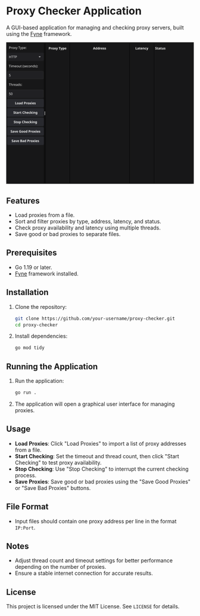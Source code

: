 # Proxy Checker Application

A GUI-based application for managing and checking proxy servers, built using the [Fyne](https://fyne.io/) framework.

![Proxy Checker Screenshot](/assets/proxychecker.png)

## Features
- Load proxies from a file.
- Sort and filter proxies by type, address, latency, and status.
- Check proxy availability and latency using multiple threads.
- Save good or bad proxies to separate files.

## Prerequisites
- Go 1.19 or later.
- [Fyne](https://fyne.io/) framework installed.

## Installation
1. Clone the repository:
   ```sh
   git clone https://github.com/your-username/proxy-checker.git
   cd proxy-checker
   ```
2. Install dependencies:
   ```sh
   go mod tidy
   ```

## Running the Application
1. Run the application:
   ```sh
   go run .
   ```

2. The application will open a graphical user interface for managing proxies.

## Usage
- **Load Proxies**: Click "Load Proxies" to import a list of proxy addresses from a file.
- **Start Checking**: Set the timeout and thread count, then click "Start Checking" to test proxy availability.
- **Stop Checking**: Use "Stop Checking" to interrupt the current checking process.
- **Save Proxies**: Save good or bad proxies using the "Save Good Proxies" or "Save Bad Proxies" buttons.

## File Format
- Input files should contain one proxy address per line in the format `IP:Port`.

## Notes
- Adjust thread count and timeout settings for better performance depending on the number of proxies.
- Ensure a stable internet connection for accurate results.

## License
This project is licensed under the MIT License. See `LICENSE` for details.
